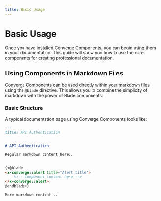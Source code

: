 ```yaml
---
title: Basic Usage
---
```


# Basic Usage

Once you have installed Converge Components, you can begin using them in your documentation. This guide will show you how to use the core components for creating professional documentation.

## Using Components in Markdown Files

Converge Components can be used directly within your markdown files using the `@blade` directive. This allows you to combine the simplicity of markdown with the power of Blade components.

### Basic Structure

A typical documentation page using Converge Components looks like:



```markdown
---
title: API Authentication
---

# API Authentication

Regular markdown content here...


{+@blade
<x-converge::alert title="Alert title">
    <!-- Component content here -->
</x-converge::alert>
@endblade+}

More markdown content...
```
